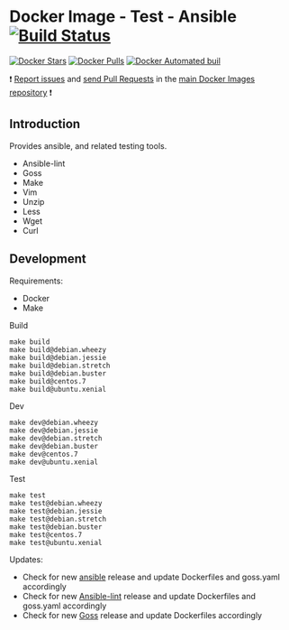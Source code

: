 # Docker Image - Test - Ansible [![Build Status](https://travis-ci.org/manala/docker-image-test-ansible.svg?branch=master)](https://travis-ci.org/manala/docker-image-test-ansible)

[![Docker Stars](https://img.shields.io/docker/stars/manala/test-ansible.svg)]()
[![Docker Pulls](https://img.shields.io/docker/pulls/manala/test-ansible.svg)]()
[![Docker Automated buil](https://img.shields.io/docker/automated/manala/test-ansible.svg)]()

:exclamation: [Report issues](https://github.com/manala/docker-images/issues) and [send Pull Requests](https://github.com/manala/docker-images/pulls) in the [main Docker Images repository](https://github.com/manala/docker-images) :exclamation:

## Introduction

Provides ansible, and related testing tools.

- Ansible-lint
- Goss
- Make
- Vim
- Unzip
- Less
- Wget
- Curl

## Development

Requirements:
- Docker
- Make

Build
```
make build
make build@debian.wheezy
make build@debian.jessie
make build@debian.stretch
make build@debian.buster
make build@centos.7
make build@ubuntu.xenial
```

Dev
```
make dev@debian.wheezy
make dev@debian.jessie
make dev@debian.stretch
make dev@debian.buster
make dev@centos.7
make dev@ubuntu.xenial
```

Test
```
make test
make test@debian.wheezy
make test@debian.jessie
make test@debian.stretch
make test@debian.buster
make test@centos.7
make test@ubuntu.xenial
```

Updates:
- Check for new [ansible](https://github.com/ansible/ansible/releases) release and update Dockerfiles and goss.yaml accordingly
- Check for new [Ansible-lint](https://github.com/willthames/ansible-lint/releases) release and update Dockerfiles and goss.yaml accordingly
- Check for new [Goss](https://github.com/aelsabbahy/goss/releases) release and update Dockerfiles accordingly
